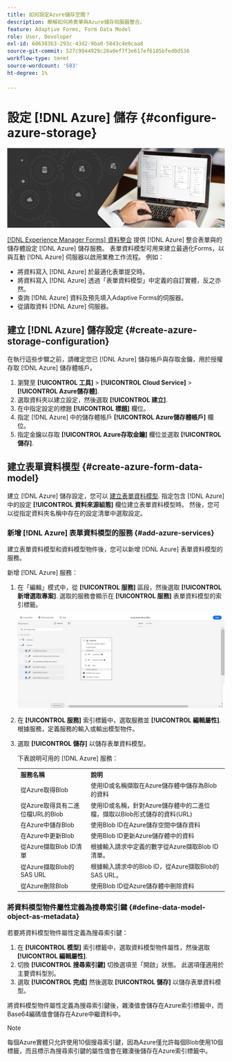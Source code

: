 ```yaml
---
title: 如何設定Azure儲存空間？
description: 瞭解如何將表單與Azure儲存伺服器整合。
feature: Adaptive Forms, Form Data Model
role: User, Developer
exl-id: 606383b3-293c-43d2-9ba0-5843c4e0caa8
source-git-commit: 527c9944929c28a0ef7f3e617ef6185bfed0d536
workflow-type: tm+mt
source-wordcount: '583'
ht-degree: 1%

---
```


# 設定 [!DNL Azure] 儲存 {#configure-azure-storage}


![資料整合](assets/data-integeration.png)

[[!DNL Experience Manager Forms] 資料整合](data-integration.md) 提供 [!DNL Azure] 整合表單與的儲存體設定 [!DNL Azure] 儲存服務。 表單資料模型可用來建立最適化Forms，以與互動 [!DNL Azure] 伺服器以啟用業務工作流程。 例如：

* 將資料寫入 [!DNL Azure] 於最適化表單提交時。
* 將資料寫入 [!DNL Azure] 透過「表單資料模型」中定義的自訂實體，反之亦然。
* 查詢 [!DNL Azure] 資料及預先填入Adaptive Forms的伺服器。
* 從讀取資料 [!DNL Azure] 伺服器。

## 建立 [!DNL Azure] 儲存設定 {#create-azure-storage-configuration}

在執行這些步驟之前，請確定您已 [!DNL Azure] 儲存帳戶與存取金鑰，用於授權存取 [!DNL Azure] 儲存體帳戶。

1. 瀏覽至 **[!UICONTROL 工具]** > **[!UICONTROL Cloud Service]** > **[!UICONTROL Azure儲存體]**.
1. 選取資料夾以建立設定，然後選取 **[!UICONTROL 建立]**.
1. 在中指定設定的標題 **[!UICONTROL 標題]** 欄位。
1. 指定 [!DNL Azure] 中的儲存體帳戶 **[!UICONTROL Azure儲存體帳戶]** 欄位。
1. 指定金鑰以存取 **[!UICONTROL Azure存取金鑰]** 欄位並選取 **[!UICONTROL 儲存]**.

## 建立表單資料模型 {#create-azure-form-data-model}

建立 [!DNL Azure] 儲存設定，您可以 [建立表單資料模型](create-form-data-models.md). 指定包含 [!DNL Azure] 中的設定 **[!UICONTROL 資料來源組態]** 欄位建立表單資料模型時。 然後，您可以從指定資料夾名稱中存在的設定清單中選取設定。

### 新增 [!DNL Azure] 表單資料模型的服務 {#add-azure-services}

建立表單資料模型和資料模型物件後，您可以新增 [!DNL Azure] 表單資料模型的服務。

新增 [!DNL Azure] 服務：

1. 在「編輯」模式中，從 **[!UICONTROL 服務]** 區段，然後選取 **[!UICONTROL 新增選取專案]**. 選取的服務會顯示在 **[!UICONTROL 服務]** 表單資料模型的索引標籤。

   ![新增選取的服務](assets/select-services.png)

1. 在 **[!UICONTROL 服務]** 索引標籤中，選取服務並 **[!UICONTROL 編輯屬性]**. 根據服務，定義服務的輸入或輸出模型物件。

1. 選取 **[!UICONTROL 儲存]** 以儲存表單資料模型。

   下表說明可用的 [!DNL Azure] 服務：

   <table>
    <tbody>
     <tr>
      <th><strong>服務名稱</strong></th>
      <th><strong>說明</strong></th>
     </tr>
     <tr>
      <td>從Azure取得Blob</td>
      <td>使用ID或名稱擷取在Azure儲存體中儲存為Blob的資料</td>
     </tr>
     <tr>
      <td>從Azure取得具有二進位檔URL的Blob</td>
      <td>使用ID或名稱，針對Azure儲存體中的二進位檔，擷取以Blob形式儲存的資料(URL)</td>
     </tr>
     <tr>
      <td>在Azure中儲存Blob</td>
      <td>使用Blob ID在Azure儲存空間中儲存資料</td>
     </tr>
     <tr>
      <td>在Azure中更新Blob</td>
      <td>使用Blob ID更新Azure儲存體中的資料</td>
     </tr>
     <tr>
      <td>從Azure擷取Blob ID清單</td>
      <td>根據輸入請求中定義的數字從Azure擷取Blob ID清單。</td>
     </tr>
     <tr>
      <td>從Azure擷取Blob的SAS URL</td>
      <td>根據輸入請求中的Blob ID，從Azure擷取Blob的SAS URL。</td>
     </tr>
     <tr>
      <td>從Azure刪除Blob</td>
      <td>使用Blob ID從Azure儲存體中刪除資料</td>
     </tr>
    </tbody>
   </table>

### 將資料模型物件屬性定義為搜尋索引鍵 {#define-data-model-object-as-metadata}

若要將資料模型物件屬性定義為搜尋索引鍵：

1. 在 **[!UICONTROL 模型]** 索引標籤中，選取資料模型物件屬性，然後選取 **[!UICONTROL 編輯屬性]**.
1. 切換 **[!UICONTROL 搜尋索引鍵]** 切換選項至「開啟」狀態。 此選項僅適用於主要資料型別。
1. 選取 **[!UICONTROL 完成]** 然後選取 **[!UICONTROL 儲存]** 以儲存表單資料模型。

將資料模型物件屬性定義為搜尋索引鍵後，雜湊值會儲存在Azure索引標籤中，而Base64編碼值會儲存在Azure中繼資料中。

>[!NOTE]
>
>每個Azure實體只允許使用10個搜尋索引鍵，因為Azure僅允許每個Blob使用10個標籤，而且標示為搜尋索引鍵的屬性值會在雜湊後儲存在Azure索引標籤中。

<!--

>[!MORELIKETHIS]
>
>* [Configure data sources for AEM Forms](/help/forms/configure-data-sources.md)
>* [Integrate Microsoft Dynamics 365 and Salesforce with Adaptive Forms](/help/forms/configure-msdynamics-salesforce.md)
>  [Add Forms Portal to an AEM Sites page](/help/forms/configure-forms-portal.md)

-->